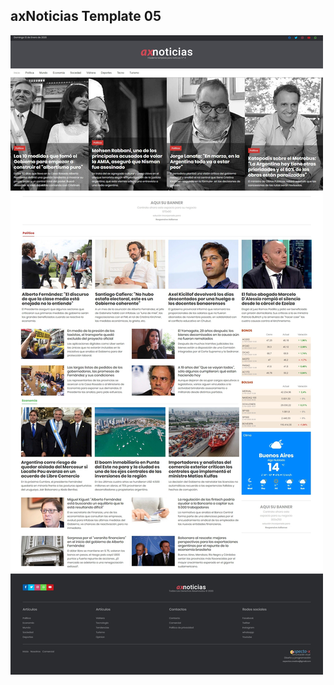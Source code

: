 ## axNoticias Template 05
![List / Screenshots](https://github.com/virla01/axNoticias-Template-5/blob/master/Diseno/template05.jpg)
